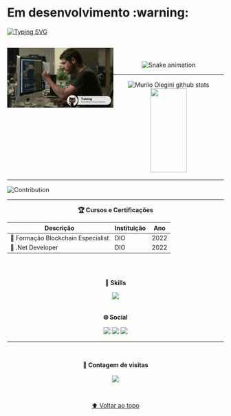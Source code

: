 <h1> Em desenvolvimento :warning: </h1>
  
[![Typing SVG](https://readme-typing-svg.herokuapp.com/?color=00bfbf&size=35&center=true&vCenter=true&width=1000&lines=Olá!+Meu+nome+é+Murilo+Olegini;Sou+desenvolvedor+júnior+.NET;+Amo+Python;Amo+Blockchain;Sejam+todos+bem+vindos!+:%29)](https://git.io/typing-svg)

<!---<h3 align="center"> Organizado, comprometido, responsável. </h3>-->

##

<div style="display: inline_block">
  <img align="left" width="49%" alt="funcionou" src="imgs/funcionou.gif" /><br>
</div>

<div align="center">

  ![Snake animation](https://github.com/muriloolegini/muriloolegini/blob/output/github-contribution-grid-snake.svg)  
  
</div>

---

<div align="center">  
  <img width="49%" height="195px" src="https://github-readme-stats.vercel.app/api?username=muriloolegini&show_icons=true&count_private=true&hide_border=true&title_color=00bfbf&icon_color=00bfbf&text_color=c9d1d9&bg_color=0d1117" alt="Murilo Olegini github stats" />
  
  <img width="41%" height="195px" src="https://github-readme-stats.vercel.app/api/top-langs/?username=muriloolegini&layout=compact&hide_border=true&title_color=00bfbf&text_color=00bfbf&bg_color=0d1117" />
</div>

---

![Contribution](https://activity-graph.herokuapp.com/graph?username=muriloolegini&theme=gotham&hide_border=true&area=true)

---

<div align="center">
  <p align="center"><b> 🏆 Cursos e Certificações </b></p>

  Descrição | Instituição | Ano |
  | -------- | -------- | :-: |
  🏅 Formação Blockchain Especialist | DIO | 2022
  🏅 .Net Developer | DIO | 2022
</div>

##

<div align="center">
  <div style="display: inline_block"><br>
    <p align="center"><b> 🚀 Skills </b></p>
  </div>
</div>

<p align="center">
  <a href="">
    <img src="https://skillicons.dev/icons?i=dotnet,cs,py,solidity&theme=light" />
  </a>
</p>

##

<div align="center"> 
<p align="center"><b> 🌐 Social </b></p>
<!---
 	<a href = "mailto:muriloolegini@outlook.com"><img src="https://img.shields.io/badge/Microsoft_Outlook-0078D4?style=for-the-badge&logo=microsoft-outlook&logoColor=white" target="_blank"></a>
  <a href = "https://teams.live.com/_?utm_source=OfficeWeb#/conversations/?ctx=chat"> <img src="https://img.shields.io/badge/Microsoft_Teams-6264A7?style=for-the-badge&logo=microsoft-teams&logoColor=white" target="_blank"></a>
-->
  <a href="https://www.linkedin.com/in/murilo-olegini-pcd-0b9815a7/" target="_blank"><img src="https://img.shields.io/badge/-LinkedIn-%230077B5?style=for-the-badge&logo=linkedin&logoColor=white" target="_blank"></a> 
  <a href="https://www.instagram.com/muriloolegini/" target="_blank"><img src="https://img.shields.io/badge/-Instagram-%23E4405F?style=for-the-badge&logo=instagram&logoColor=white" target="_blank"></a>
  <a href="https://t.me/MuriloOlegini"><img src="https://img.shields.io/badge/Telegram-2CA5E0?style=for-the-badge&logo=telegram&logoColor=white" target="_blank"></a> 

---

<div align="center">
  <br>  
    <p align="center"><b> 🧭 Contagem de visitas </b></p>  
    <p align="center"><img align="center" src="https://profile-counter.glitch.me/{muriloolegini}/count.svg" /></p> 
  <br>
</div>

[⬆ Voltar ao topo](https://github.com/muriloolegini)
